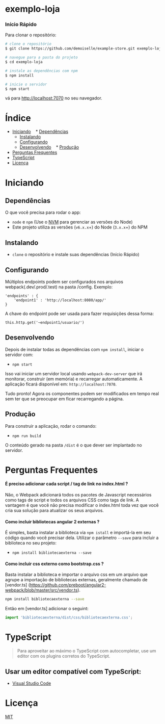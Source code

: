 # exemplo-loja

### Início Rápido

Para clonar o repositório:
```bash
# clone o repositório
$ git clone https://github.com/demoiselle/example-store.git exemplo-loja

# navegue para a pasta do projeto
$ cd exemplo-loja

# instale as dependências com npm
$ npm install

# inicie o servidor
$ npm start
```
vá para [http://localhost:7070](http://localhost:7070) no seu navegador.

# Índice

* [Iniciando](#iniciando)
    * [Dependências](#dependencias)
    * [Instalando](#instalando)
    * [Configurando](#configurando)
    * [Desenvolvendo](#desenvolvendo)
    * [Produção](#producao)
* [Perguntas Frequentes](#faq)
* [TypeScript](#typescript)
* [Licença](#licenca)

# Iniciando

## Dependências

O que você precisa para rodar o app:
* `node` e `npm` (Use o [NVM](https://github.com/creationix/nvm) para gerenciar as versões do Node)
* Este projeto utiliza as versões (`v6.x.x`+) do Node (`3.x.x`+) do NPM

## Instalando

* `clone` o repositório e instale suas dependências (Início Rápido)

## Configurando

Múltiplos endpoints podem ser configurados nos arquivos webpack(.dev/.prod/.test) na pasta /config.
Exemplo:
```
'endpoints' : {
    'endpoint1' : 'http://localhost:8080/app/'
}
```

A chave do endpoint pode ser usada para fazer requisições dessa forma:
```
this.http.get('~endpoint1/usuario/')
```

## Desenvolvendo

Depois de instalar todas as dependências com `npm install`, iniciar o servidor com:

* `npm start`

Isso vai iniciar um servidor local usando `webpack-dev-server` que irá monitorar, construir (em memória) e recarregar automaticamente. A aplicação ficará disponível em: `http://localhost:7070`.

Tudo pronto! Agora os componentes podem ser modificados em tempo real sem ter que se preocupar em ficar recarregando a página.

## Produção

Para construir a aplicação, rodar o comando:

* `npm run build`

O conteúdo gerado na pasta `/dist` é o que dever ser implantado no servidor.

# Perguntas Frequentes

#### É preciso adicionar cada script / tag de link no index.html ?

Não, o Webpack adicionará todos os pacotes de Javascript necessários como tags de script e todos os arquivos CSS como tags de link. A vantagem é que você não precisa modificar o index.html toda vez que você cria sua solução para atualizar os seus arquivos.

#### Como incluir bibliotecas angular 2 externas ?

É simples, basta instalar a biblioteca via `npm istall` e importá-la em seu código quando você precisar dela. Utilizar o parâmetro `--save` para incluir a biblioteca no seu projeto:

* `npm install bibliotecaexterna --save`

#### Como incluir css externo como bootstrap.css ?

Basta instalar a biblioteca e importar o arquivo css em um arquivo que agrupe a importação de bibliotecas externas, geralmente chamado de [vendor.ts] (https://github.com/preboot/angular2-webpack/blob/master/src/vendor.ts).

```sh
npm install bibliotecaexterna --save
```

Então em [vendor.ts] adicionar o seguint:

```ts
import 'bibliotecaexterna/dist/css/bibliotecaexterna.css';
```

# TypeScript

> Para aproveitar ao máximo o TypeScript com autocompletar, use um editor com os plugins corretos do TypeScript.

## Usar um editor compatível com TypeScript:

* [Visual Studio Code](https://code.visualstudio.com/)

# Licença

[MIT](/LICENSE)
